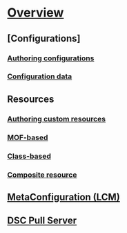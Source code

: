 # [Overview](overview.md)

## [Configurations]
### [Authoring configurations](configurations.md)
### [Configuration data](configData.md)

## Resources
### [Authoring custom resources](authoringResource.md) 
### [MOF-based](authoringResourceMOF.md)
### [Class-based](authoringResourceClass.md)
### [Composite resource](authoringResourceComposite.md)

## [MetaConfiguration (LCM)](LCM.md)

## [DSC Pull Server](pullServer.md)
